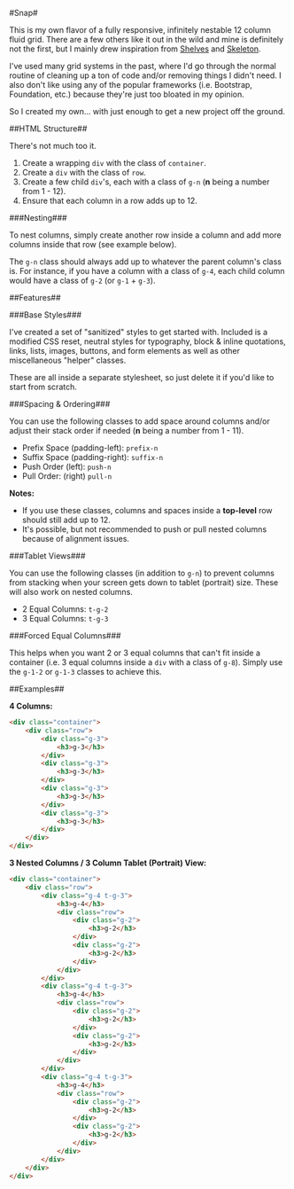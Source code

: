 #Snap#

This is my own flavor of a fully responsive, infinitely nestable 12 column fluid grid. There are a few others like it out in the wild and mine is definitely not the first, but I mainly drew inspiration from [Shelves](http://shelvesgrid.org/) and [Skeleton](http://www.getskeleton.com/).

I've used many grid systems in the past, where I'd go through the normal routine of cleaning up a ton of code and/or removing things I didn't need. I also don't like using any of the popular frameworks (i.e. Bootstrap, Foundation, etc.) because they're just too bloated in my opinion.

So I created my own... with just enough to get a new project off the ground.

##HTML Structure##

There's not much too it.

1. Create a wrapping `div` with the class of `container`.
2. Create a `div` with the class of `row`.
3. Create a few child `div`'s, each with a class of `g-n` (**n** being a number from 1 - 12).
4. Ensure that each column in a row adds up to 12.

###Nesting###

To nest columns, simply create another row inside a column and add more columns inside that row (see example below).

The `g-n` class should always add up to whatever the parent column's class is. For instance, if you have a column with a class of `g-4`, each child column would have a class of `g-2` (or `g-1` + `g-3`).

##Features##

###Base Styles###

I've created a set of "sanitized" styles to get started with. Included is a modified CSS reset, neutral styles for typography, block &amp; inline quotations, links, lists, images, buttons, and form elements as well as other miscellaneous "helper" classes.

These are all inside a separate stylesheet, so just delete it if you'd like to start from scratch.

###Spacing &amp; Ordering###

You can use the following classes to add space around columns and/or adjust their stack order if needed (**n** being a number from 1 - 11).

- Prefix Space (padding-left): `prefix-n`
- Suffix Space (padding-right): `suffix-n`
- Push Order (left): `push-n`
- Pull Order: (right) `pull-n`

**Notes:**

- If you use these classes, columns and spaces inside a **top-level** row should still add up to 12.
- It's possible, but not recommended to push or pull nested columns because of alignment issues.

###Tablet Views###

You can use the following classes (in addition to `g-n`) to prevent columns from stacking when your screen gets down to tablet (portrait) size. These will also work on nested columns.

- 2 Equal Columns: `t-g-2`
- 3 Equal Columns: `t-g-3`

###Forced Equal Columns###

This helps when you want 2 or 3 equal columns that can't fit inside a container (i.e. 3 equal columns inside a `div` with a class of `g-8`). Simply use the `g-1-2` or `g-1-3` classes to achieve this.

##Examples##

**4 Columns:**
```html
<div class="container">
    <div class="row">
        <div class="g-3">
            <h3>g-3</h3>
        </div>
        <div class="g-3">
            <h3>g-3</h3>
        </div>
        <div class="g-3">
            <h3>g-3</h3>
        </div>
        <div class="g-3">
            <h3>g-3</h3>
        </div>
    </div>
</div>
```

**3 Nested Columns / 3 Column Tablet (Portrait) View:**
```html
<div class="container">
    <div class="row">
        <div class="g-4 t-g-3">
            <h3>g-4</h3>
            <div class="row">
                <div class="g-2">
                    <h3>g-2</h3>
                </div>
                <div class="g-2">
                    <h3>g-2</h3>
                </div>
            </div>
        </div>
        <div class="g-4 t-g-3">
            <h3>g-4</h3>
            <div class="row">
                <div class="g-2">
                    <h3>g-2</h3>
                </div>
                <div class="g-2">
                    <h3>g-2</h3>
                </div>
            </div>
        </div>
        <div class="g-4 t-g-3">
            <h3>g-4</h3>
            <div class="row">
                <div class="g-2">
                    <h3>g-2</h3>
                </div>
                <div class="g-2">
                    <h3>g-2</h3>
                </div>
            </div>
        </div>
    </div>
</div>
```
